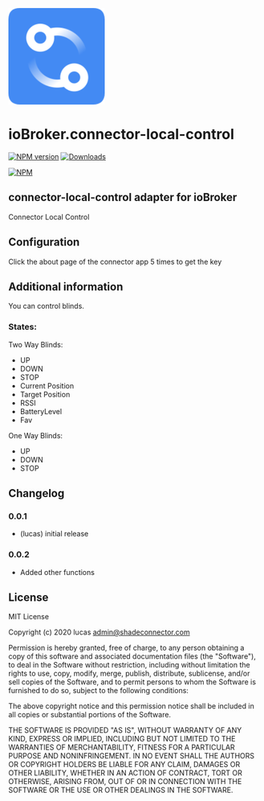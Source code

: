 ![Logo](admin/connector-local-control.png)
# ioBroker.connector-local-control

[![NPM version](http://img.shields.io/npm/v/iobroker.connector-local-control.svg)](https://www.npmjs.com/package/iobroker.connector-local-control)
[![Downloads](https://img.shields.io/npm/dm/iobroker.connector-local-control.svg)](https://www.npmjs.com/package/iobroker.connector-local-control)

[![NPM](https://nodei.co/npm/iobroker.connector-local-control.png?downloads=true)](https://nodei.co/npm/iobroker.connector-local-control/)

## connector-local-control adapter for ioBroker

Connector Local Control

## Configuration

Click the about page of the connector app 5 times to get the key

## Additional information

You can control blinds.

### States: 

Two Way Blinds: 

- UP
- DOWN
- STOP
- Current Position
- Target Position
- RSSI
- BatteryLevel
- Fav


One Way Blinds:

- UP
- DOWN
- STOP

## Changelog

### 0.0.1
* (lucas) initial release

### 0.0.2
* Added other functions

## License
MIT License

Copyright (c) 2020 lucas <admin@shadeconnector.com>

Permission is hereby granted, free of charge, to any person obtaining a copy
of this software and associated documentation files (the "Software"), to deal
in the Software without restriction, including without limitation the rights
to use, copy, modify, merge, publish, distribute, sublicense, and/or sell
copies of the Software, and to permit persons to whom the Software is
furnished to do so, subject to the following conditions:

The above copyright notice and this permission notice shall be included in all
copies or substantial portions of the Software.

THE SOFTWARE IS PROVIDED "AS IS", WITHOUT WARRANTY OF ANY KIND, EXPRESS OR
IMPLIED, INCLUDING BUT NOT LIMITED TO THE WARRANTIES OF MERCHANTABILITY,
FITNESS FOR A PARTICULAR PURPOSE AND NONINFRINGEMENT. IN NO EVENT SHALL THE
AUTHORS OR COPYRIGHT HOLDERS BE LIABLE FOR ANY CLAIM, DAMAGES OR OTHER
LIABILITY, WHETHER IN AN ACTION OF CONTRACT, TORT OR OTHERWISE, ARISING FROM,
OUT OF OR IN CONNECTION WITH THE SOFTWARE OR THE USE OR OTHER DEALINGS IN THE
SOFTWARE.
